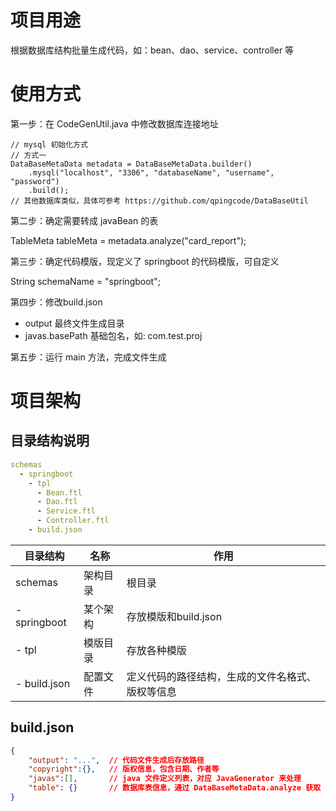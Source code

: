 # 项目用途
根据数据库结构批量生成代码，如：bean、dao、service、controller 等

# 使用方式
第一步：在 CodeGenUtil.java 中修改数据库连接地址
```
// mysql 初始化方式
// 方式一
DataBaseMetaData metadata = DataBaseMetaData.builder()
    .mysql("localhost", "3306", "databaseName", "username", "password")
    .build();
// 其他数据库类似，具体可参考 https://github.com/qpingcode/DataBaseUtil  

```

第二步：确定需要转成 javaBean 的表

TableMeta tableMeta = metadata.analyze("card_report");

第三步：确定代码模版，现定义了 springboot 的代码模版，可自定义

String schemaName = "springboot";

第四步：修改build.json

- output 最终文件生成目录
- javas.basePath 基础包名，如: com.test.proj

第五步：运行 main 方法，完成文件生成


# 项目架构
## 目录结构说明
```yaml
schemas
  - springboot
    - tpl
      - Bean.ftl
      - Dao.ftl
      - Service.ftl
      - Controller.ftl
    - build.json
```    

| 目录结构        | 名称     | 作用                                             |
| -------------- | -------- | ------------------------------------------------ |
| schemas        | 架构目录 | 根目录                                           |
| - springboot   | 某个架构 | 存放模版和build.json                             |
|   - tpl        | 模版目录 | 存放各种模版                                     |
|   - build.json | 配置文件 | 定义代码的路径结构，生成的文件名格式、版权等信息 |

## build.json 
```json
{
    "output": "...",  // 代码文件生成后存放路径
    "copyright":{},   // 版权信息，包含日期、作者等
    "javas":[],       // java 文件定义列表，对应 JavaGenerator 来处理
    "table": {}       // 数据库表信息，通过 DataBaseMetaData.analyze 获取
}
```




